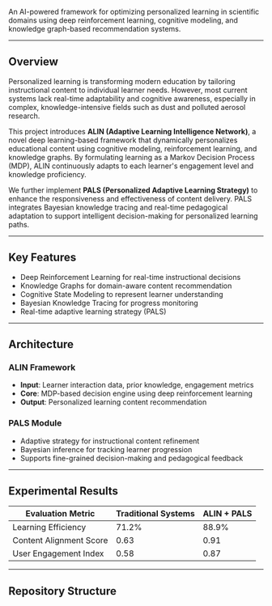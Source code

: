 An AI-powered framework for optimizing personalized learning in scientific domains using deep reinforcement learning, cognitive modeling, and knowledge graph-based recommendation systems.

---

## Overview

Personalized learning is transforming modern education by tailoring instructional content to individual learner needs. However, most current systems lack real-time adaptability and cognitive awareness, especially in complex, knowledge-intensive fields such as dust and polluted aerosol research.

This project introduces **ALIN (Adaptive Learning Intelligence Network)**, a novel deep learning-based framework that dynamically personalizes educational content using cognitive modeling, reinforcement learning, and knowledge graphs. By formulating learning as a Markov Decision Process (MDP), ALIN continuously adapts to each learner's engagement level and knowledge proficiency.

We further implement **PALS (Personalized Adaptive Learning Strategy)** to enhance the responsiveness and effectiveness of content delivery. PALS integrates Bayesian knowledge tracing and real-time pedagogical adaptation to support intelligent decision-making for personalized learning paths.

---

## Key Features

- Deep Reinforcement Learning for real-time instructional decisions
- Knowledge Graphs for domain-aware content recommendation
- Cognitive State Modeling to represent learner understanding
- Bayesian Knowledge Tracing for progress monitoring
- Real-time adaptive learning strategy (PALS)

---

## Architecture

### ALIN Framework

- **Input**: Learner interaction data, prior knowledge, engagement metrics
- **Core**: MDP-based decision engine using deep reinforcement learning
- **Output**: Personalized learning content recommendation

### PALS Module

- Adaptive strategy for instructional content refinement
- Bayesian inference for tracking learner progression
- Supports fine-grained decision-making and pedagogical feedback

---

## Experimental Results

| Evaluation Metric           | Traditional Systems | ALIN + PALS |
|----------------------------|---------------------|-------------|
| Learning Efficiency        | 71.2%               | 88.9%       |
| Content Alignment Score    | 0.63                | 0.91        |
| User Engagement Index      | 0.58                | 0.87        |

---

## Repository Structure

